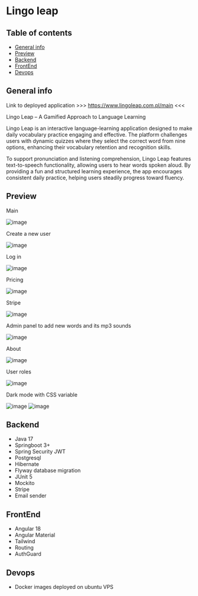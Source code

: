 # Lingo leap

## Table of contents
* [General info](#general-info)
* [Preview](#preview)
* [Backend](#backend)
* [FrontEnd](#frontend)
* [Devops](#devops)


## General info

Link to deployed application >>> https://www.lingoleap.com.pl/main <<<

Lingo Leap – A Gamified Approach to Language Learning

Lingo Leap is an interactive language-learning application designed to make daily vocabulary practice engaging and effective. The platform challenges users with dynamic quizzes where they select the correct word from nine options, enhancing their vocabulary retention and recognition skills.

To support pronunciation and listening comprehension, Lingo Leap features text-to-speech functionality, allowing users to hear words spoken aloud. By providing a fun and structured learning experience, the app encourages consistent daily practice, helping users steadily progress toward fluency.

## Preview

Main

![image](https://github.com/user-attachments/assets/99e40b95-077f-4e5e-958f-5aca3bb113bd)

Create a new user

![image](https://github.com/user-attachments/assets/4aca8fa9-fcf0-470c-a2a7-ed7be52266bc)

Log in

![image](https://github.com/user-attachments/assets/b7e8f968-9e5a-4e7f-ad54-96fc374b89cf)

Pricing

![image](https://github.com/user-attachments/assets/382009ea-de79-4f19-b41e-537273b4ee2e)

Stripe

![image](https://github.com/user-attachments/assets/3efa9f91-98da-4117-9afe-0d0c5c10c270)

Admin panel to add new words and its mp3 sounds

![image](https://github.com/user-attachments/assets/9cfc6891-32e1-49aa-b8b9-fc21dc99de65)

About

![image](https://github.com/user-attachments/assets/191fbfdb-1bf5-4c60-9f8d-83a3661b6cb3)

User roles

![image](https://github.com/user-attachments/assets/cfd11be5-fa92-4c5a-9f8e-782984b85d59)

Dark mode with CSS variable

![image](https://github.com/user-attachments/assets/3a36a092-9e59-4bb9-a5e2-cc8d32d57723) ![image](https://github.com/user-attachments/assets/70101d14-380a-4a5b-b9bb-04799cf3059a)




## Backend
- Java 17
- Springboot 3+
- Spring Security JWT
- Postgresql
- Hibernate
- Flyway database migration
- JUnit 5
- Mockito
- Stripe
- Email sender

## FrontEnd
- Angular 18
- Angular Material
- Tailwind
- Routing
- AuthGuard
  
## Devops
- Docker images deployed on ubuntu VPS
